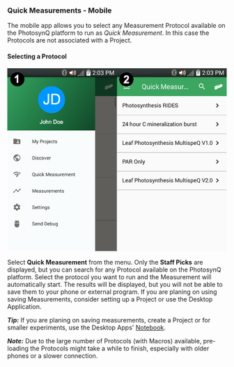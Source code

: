 ### Quick Measurements - Mobile

The mobile app allows you to select any Measurement Protocol available on the PhotosynQ platform to run as *Quick Measurement*. In this case the Protocols are not associated with a Project.

#### Selecting a Protocol

![1. Select Quick Measurements from the Menu. 2. Select a Measurement Protocol](../images/help/_mobile-app_Android_Quick_Measurements.png)

Select **Quick Measurement** from the menu. Only the **Staff Picks** are displayed, but you can search for any Protocol available on the PhotosynQ platform. Select the protocol you want to run and the Measurement will automatically start. The results will be displayed, but you will not be able to save them to your phone or external program. If you are planing on using saving Measurements, consider setting up a Project or use the Desktop Application.

***Tip:*** If you are planing on saving measurements, create a Project or for smaller experiments, use the Desktop Apps' [Notebook](desktop-app_Notebook).

***Note:*** Due to the large number of Protocols (with Macros) available, pre-loading the Protocols might take a while to finish, especially with older phones or a slower connection.